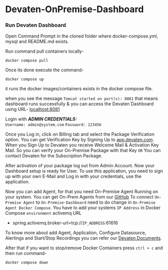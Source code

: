 # Devaten-OnPremise-Dashboard

### Run Devaten Dashboard 

Open Command Prompt in the cloned folder where docker-compose.yml, mysql and README.md exists.

Run command pull containers locally-
```
docker compose pull
```
Once its done execute the command-
```
docker compose up
```
it runs the docker images/containers exists in the docker compose file.

when you see the message ```Tomcat started on port(s): 8081``` that means dashboard runs successfully & you can access the Devaten Dashboard using URL- [localhost:8081](http://localhost:8081/)

Login with 
***ADMIN CREDENTIALS:***  
```Username: admin@system.com```
```Password: 123456```

Once you Log in, click on Billing tab and select the Package Verification option. You can get Verification Key by Signing Up to [app.devaten.com](https://app.devaten.com/). When you Sign Up to Devaten you receive Welcome Mail & Activation Key Mail. So you can verify your On-Premise Package with that Key ```OR```
You can contact Devaten for the Subscription Package.  

After activation of your package log out from Admin Account. Now your Dashboard setup is ready for User. To use this application, you need to sign up with your own E-Mail and Log in with your credentials, use the application.

Now you can add Agent, for that you need On-Premise Agent Running on your system. You can get On-Prem Agents from our [GitHub](https://github.com/devatengit)
To connect ```On-Premise Agent``` to ```On-Premise-Dashboard``` need to do change in ```On-Premise Agent Docker Compose```. You have to add your systems ```IP Address``` in Docker Compose ```environment``` activemq URL

- spring.activemq.broker-url=tcp://```IP_ADDRESS```:61616

To know more about add Agent, Application, Configure Datasource, Alertings and Start/Stop Recordings you can refer our [Devaten Documents](https://app.devaten.com/#/docs/getting_started).

After that if you want to stop/remove Docker Containers press ```ctrl + c``` and then run command-
```
docker compose down
```
